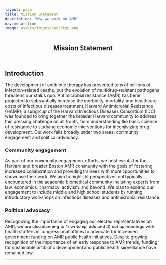 ```yaml
---
layout: page
title: Mission Statement
description: "Why we work on AMR"
nav-menu: true
image: assets/images/bact5tmp.png
---
```


<!-- Main -->
<div id="main" class="alt">

<!-- One -->
<section id="one">
	<div class="inner">
		<header class="major">
			<h1>Mission Statement</h1>
		</header>

<!-- Content -->
<h2 id="content">Introduction</h2>
<p>The development of antibiotic therapy has prevented tens of millions of 
infection-related deaths, but the evolution of multidrug-resistant pathogens threatens our status quo. 
Antimicrobial resistance (AMR) has bene projected to substantially increase the morbidity, mortality, and healthcare costs of infectious diseases treatment. 
Harvard Antimicrobial Resistance (HAMR), a subgroup of the Harvard Infectious Diseases Consortium (IDC),  
was founded to bring together the broader Harvard community to address this pressing challenge on all fronts, from 
understanding the basic science of resistance to studying economic interventions for incentivizing drug development. Our work falls broadly under two areas: community engagement and political advocacy.
</p>
<div class="row">
	<div class="6u 12u$(small)">
		<h3>Community engagement</h3>
		<p>As part of our community engagement efforts, we host events for the Harvard and broader Boston AMR community with the goals of fostering increased collaboration and providing trainees with more 
		opportunities to showcase their work. We aim to highlight perspectives not typically encountered in the academic biomedical community including experts from law, economics, pharmacy, activism, and beyond. We plan to expand our engagement to include middle and high school students by running introductory workshops
		on infectious diseases and antimicrobial resistance.</p>
	</div>
	<div class="6u$ 12u$(small)">
		<h3>Political advocacy</h3>
		<p>Recognizing the importance of engaging our elected representatives on AMR, we are also planning to 1) write op-eds and 2) set up meetings with health
		staffers in congressional offices to advocate for increased government funding on AMR public health initiatives. Despite growing recognition of the importance 
		of an early response to AMR trends, funding for sustainable antibiotic development and public health surveillance have remained low.</p>
	</div>
</div>

<hr class="major" />
